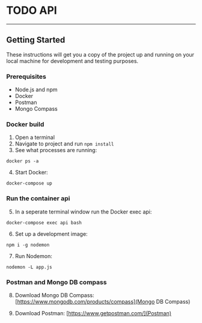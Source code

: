 # TODO API
___

## Getting Started

These instructions will get you a copy of the project up and running on your local machine for development and testing purposes.

### Prerequisites

* Node.js and npm
* Docker
* Postman
* Mongo Compass

### Docker build

1. Open a terminal 
2. Navigate to project and run `npm install`
3. See what processes are running:

```
docker ps -a
```

4. Start Docker:

```
docker-compose up
```

### Run the container api

5. In a seperate terminal window run the Docker exec api:

```
docker-compose exec api bash
```

6. Set up a development image:

```
npm i -g nodemon
```

7. Run Nodemon:

```
nodemon -L app.js
```

### Postman and Mongo DB compass

8. Download Mongo DB Compass:
[https://www.mongodb.com/products/compass](Mongo DB Compass)

9. Download Postman:
[https://www.getpostman.com/](Postman)

